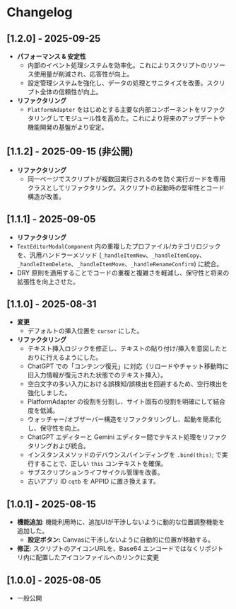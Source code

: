 # Changelog

## [1.2.0] - 2025-09-25
- **パフォーマンス & 安定性**
  - 内部のイベント処理システムを効率化。これによりスクリプトのリソース使用量が削減され、応答性が向上。  
  - 設定管理システムを強化し、データの処理とサニタイズを改善。スクリプト全体の信頼性が向上。  
- **リファクタリング**
  - `PlatformAdapter` をはじめとする主要な内部コンポーネントをリファクタリングしてモジュール性を高めた。これにより将来のアップデートや機能開発の基盤がより安定。  

## [1.1.2] - 2025-09-15 (非公開)
- **リファクタリング**
  - 同一ページでスクリプトが複数回実行されるのを防ぐ実行ガードを専用クラスとしてリファクタリング。スクリプトの起動時の堅牢性とコード構造が改善。  

## [1.1.1] - 2025-09-05
- **リファクタリング**
- `TextEditorModalComponent` 内の重複したプロファイル/カテゴリロジックを、汎用ハンドラーメソッド (`_handleItemNew`、`_handleItemCopy`、`_handleItemDelete`、`_handleItemMove`、`_handleRenameConfirm`) に統合。
- DRY 原則を適用することでコードの重複と複雑さを軽減し、保守性と将来の拡張性を向上させた。

## [1.1.0] - 2025-08-31
- **変更**
  - デフォルトの挿入位置を `cursor` にした。
- **リファクタリング**
  - テキスト挿入ロジックを修正し、テキストの貼り付け/挿入を意図したとおりに行えるようにした。
  - ChatGPT での「コンテンツ復元」に対応（リロードやチャット移動時に旧入力情報が復元された状態でのテキスト挿入）。
  - 空白文字の多い入力における誤検知/誤検出を回避するため、空行検出を強化しました。
  - PlatformAdapter の役割を分割し、サイト固有の役割を明確にして結合度を低減。
  - ウォッチャー/オブザーバー構造をリファクタリングし、起動を簡素化し、保守性を向上。
  - ChatGPT エディターと Gemini エディター間でテキスト処理をリファクタリングおよび統合。
  - インスタンスメソッドのデバウンスバインディングを `.bind(this)`; で実行することで、正しい `this` コンテキストを確保。
  - サブスクリプションライフサイクル管理を改善。
  - 古いアプリ ID `cqtb` を APPID に置き換えます。

## [1.0.1] - 2025-08-15
- **機能追加**: 機能利用時に、追加UIが干渉しないように動的な位置調整機能を追加した。
  - **設定ボタン:** Canvasに干渉しないように自動的に位置が移動する。
- **修正**: スクリプトのアイコンURLを、Base64 エンコードではなくリポジトリ内に配置したアイコンファイルへのリンクに変更

## [1.0.0] - 2025-08-05
- 一般公開